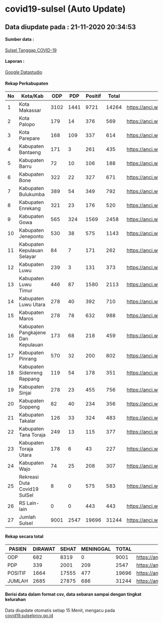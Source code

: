 
# covid19-sulsel (Auto Update)

## Data diupdate pada : 21-11-2020 20:34:53

#### Sumber data :
[Sulsel Tanggap COVID-19](https://covid19.sulselprov.go.id)

#### Laporan :
[Google Datastudio](https://datastudio.google.com/s/jythWGc1j4w)

#### Rekap Perkabupaten 
|No|Kota/Kab|ODP|PDP|Positif|Total|Link|
| --- | --- | --- | --- | --- | --- | --- |
|1|Kota Makassar|3102|1441|9721|14264|https://anci.web.id/cor/kota_makassar|
|2|Kota Palopo|179|14|376|569|https://anci.web.id/cor/kota_palopo|
|3|Kota Parepare|168|109|337|614|https://anci.web.id/cor/kota_parepare|
|4|Kabupaten Bantaeng|171|3|261|435|https://anci.web.id/cor/kabupaten_bantaeng|
|5|Kabupaten Barru|72|10|106|188|https://anci.web.id/cor/kabupaten_barru|
|6|Kabupaten Bone|322|22|327|671|https://anci.web.id/cor/kabupaten_bone|
|7|Kabupaten Bulukumba|389|54|349|792|https://anci.web.id/cor/kabupaten_bulukumba|
|8|Kabupaten Enrekang|321|23|176|520|https://anci.web.id/cor/kabupaten_enrekang|
|9|Kabupaten Gowa|565|324|1569|2458|https://anci.web.id/cor/kabupaten_gowa|
|10|Kabupaten Jeneponto|530|38|575|1143|https://anci.web.id/cor/kabupaten_jeneponto|
|11|Kabupaten Kepulauan Selayar|84|7|171|262|https://anci.web.id/cor/kabupaten_kepulauan_selayar|
|12|Kabupaten Luwu|239|3|131|373|https://anci.web.id/cor/kabupaten_luwu|
|13|Kabupaten Luwu Timur|446|87|1580|2113|https://anci.web.id/cor/kabupaten_luwu_timur|
|14|Kabupaten Luwu Utara|278|40|392|710|https://anci.web.id/cor/kabupaten_luwu_utara|
|15|Kabupaten Maros|278|78|632|988|https://anci.web.id/cor/kabupaten_maros|
|16|Kabupaten Pangkajene Dan Kepulauan|173|68|218|459|https://anci.web.id/cor/kabupaten_pangkajene_dan_kepulauan|
|17|Kabupaten Pinrang|570|32|200|802|https://anci.web.id/cor/kabupaten_pinrang|
|18|Kabupaten Sidenreng Rappang|119|54|178|351|https://anci.web.id/cor/kabupaten_sidenreng_rappang|
|19|Kabupaten Sinjai|278|23|455|756|https://anci.web.id/cor/kabupaten_sinjai|
|20|Kabupaten Soppeng|82|40|234|356|https://anci.web.id/cor/kabupaten_soppeng|
|21|Kabupaten Takalar|126|33|324|483|https://anci.web.id/cor/kabupaten_takalar|
|22|Kabupaten Tana Toraja|249|13|115|377|https://anci.web.id/cor/kabupaten_tana_toraja|
|23|Kabupaten Toraja Utara|178|6|43|227|https://anci.web.id/cor/kabupaten_toraja_utara|
|24|Kabupaten Wajo|74|25|208|307|https://anci.web.id/cor/kabupaten_wajo|
|25|Rekreasi Duta Covid19 SulSel|8|0|575|583|https://anci.web.id/cor/rekreasi_duta_covid19_sulsel|
|26|RS Lain-lain|0|0|443|443|https://anci.web.id/cor/rs_lain-lain|
|27|Jumlah Sulsel|9001|2547|19696|31244|https://anci.web.id/cor/jumlah_sulsel|

#### Rekap secara total

| PASIEN | DIRAWAT | SEHAT | MENINGGAL | TOTAL | LINK |
| ---- | -------- | ---- | ---- |  ---- | ---- |
| ODP | 682 | 8319 | 0 | 9001 | https://anci.web.id/cor/odp_detail.html |
| PDP | 339 | 2001 | 209 | 2547 | https://anci.web.id/cor/pdp_detail.html |
| POSITIF | 1664 | 17555 | 477 | 19696 | https://anci.web.id/cor/positif_detail.html |
| JUMLAH | 2685 | 27875 | 686 | 31244 | https://anci.web.id/cor/jumlah_sulsel/ |

 
#### Berisi data dalam format csv, data sebaran sampai dengan tingkat kelurahan

Data diupdate otomatis setiap 15 Menit, mengacu pada [covid19.sulselprov.go.id](https://covid19.sulselprov.go.id)

